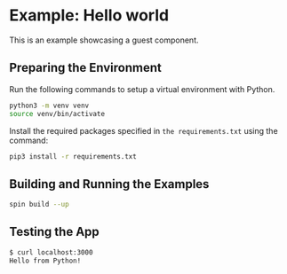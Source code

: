 # Example: Hello world

This is an example showcasing a guest component. 

## Preparing the Environment

Run the following commands to setup a virtual environment with Python.

```bash
python3 -m venv venv
source venv/bin/activate
```

Install the required packages specified in `the requirements.txt` using the command:

```bash
pip3 install -r requirements.txt
```

## Building and Running the Examples

```bash
spin build --up
```

## Testing the App

```bash
$ curl localhost:3000                      
Hello from Python!
```